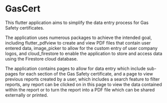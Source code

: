 # GasCert

This flutter application aims to simplify the data entry process for Gas Safety certificates. 

The application uses numerous packages to achieve the intended goal, including flutter_pdfview to create and view PDF files that contain user entered data, image_picker to allow for the custom entry of user company
logos, and cloud_firestore to enable the application to store and access data using the Firestore cloud database. 

The application contains pages to allow for data entry which include sub-pages for each section of the Gas Safety certificate, and a page to view previous reports created by a user, which includes a search feature to filter reports, any report can be clicked on in this page to view the data contained within the report or to turn the report into a PDF file which can be shared externally or printed. 
